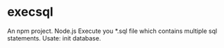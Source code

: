 execsql
=======

An npm project. Node.js
Execute you *.sql file which contains multiple sql statements. Usate: init database.
